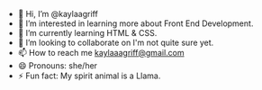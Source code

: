 - 👋 Hi, I’m @kaylaagriff
- 👀 I’m interested in learning more about Front End Development.
- 🌱 I’m currently learning HTML & CSS.
- 💞️ I’m looking to collaborate on I'm not quite sure yet.
- 📫 How to reach me kaylaaagriff@gmail.com
- 😄 Pronouns: she/her
- ⚡ Fun fact: My spirit animal is a Llama.

<!---
kaylaagriff/kaylaagriff is a ✨ special ✨ repository because its `README.md` (this file) appears on your GitHub profile.
You can click the Preview link to take a look at your changes.
--->

